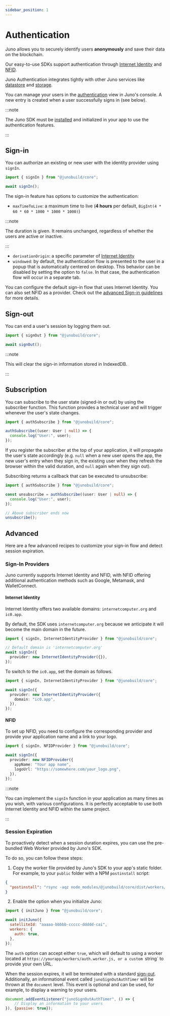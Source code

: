 ```yaml
---
sidebar_position: 1
---
```


# Authentication

Juno allows you to securely identify users **anonymously** and save their data on the blockchain.

Our easy-to-use SDKs support authentication through [Internet Identity] and [NFID].

Juno Authentication integrates tightly with other Juno services like [datastore](datastore.md) and [storage](storage.md).

You can manage your users in the [authentication](https://console.juno.build/auhtentication) view in Juno's console. A new entry is created when a user successfully signs in (see below).

:::note

The Juno SDK must be [installed](../add-juno-to-an-app/install-the-sdk-and-initialize-juno.md) and initialized in your app to use the authentication features.

:::

## Sign-in

You can authorize an existing or new user with the identity provider using `signIn`.

```typescript
import { signIn } from "@junobuild/core";

await signIn();
```

The sign-in feature has options to customize the authentication:

- `maxTimeToLive`: a maximum time to live (**4 hours** per default, `BigInt(4 * 60 * 60 * 1000 * 1000 * 1000)`)

:::note

The duration is given. It remains unchanged, regardless of whether the users are active or inactive.

:::

- `derivationOrigin`: a specific parameter of [Internet Identity](https://internetcomputer.org/docs/current/references/ii-spec#alternative-frontend-origins)
- `windowed`: by default, the authentication flow is presented to the user in a popup that is automatically centered on desktop. This behavior can be disabled by setting the option to `false`. In that case, the authentication flow will occur in a separate tab.

You can configure the default sign-in flow that uses Internet Identity. You can also set NFID as a provider. Check out the [advanced Sign-in guidelines](#sign-in-providers) for more details.

## Sign-out

You can end a user's session by logging them out.

```typescript
import { signOut } from "@junobuild/core";

await signOut();
```

:::note

This will clear the sign-in information stored in IndexedDB.

:::

## Subscription

You can subscribe to the user state (signed-in or out) by using the subscriber function. This function provides a technical user and will trigger whenever the user's state changes.

```typescript
import { authSubscribe } from "@junobuild/core";

authSubscribe((user: User | null) => {
  console.log("User:", user);
});
```

If you register the subscriber at the top of your application, it will propagate the user's state accordingly (e.g. `null` when a new user opens the app, the new user's entry when they sign in, the existing user when they refresh the browser within the valid duration, and `null` again when they sign out).

Subscribing returns a callback that can be executed to unsubscribe:

```typescript
import { authSubscribe } from "@junobuild/core";

const unsubscribe = authSubscribe((user: User | null) => {
  console.log("User:", user);
});

// Above subscriber ends now
unsubscribe();
```

## Advanced

Here are a few advanced recipes to customize your sign-in flow and detect session expiration.

### Sign-In Providers

Juno currently supports Internet Identity and NFID, with NFID offering additional authentication methods such as Google, Metamask, and WalletConnect.

#### Internet Identity

Internet Identity offers two available domains: `internetcomputer.org` and `ic0.app`.

By default, the SDK uses `internetcomputer.org` because we anticipate it will become the main domain in the future.

```typescript
import { signIn, InternetIdentityProvider } from "@junobuild/core";

// Default domain is 'internetcomputer.org'
await signIn({
  provider: new InternetIdentityProvider({}),
});
```

To switch to the `ic0.app`, set the domain as follows.

```typescript
import { signIn, InternetIdentityProvider } from "@junobuild/core";

await signIn({
  provider: new InternetIdentityProvider({
    domain: "ic0.app",
  }),
});
```

#### NFID

To set up NFID, you need to configure the corresponding provider and provide your application name and a link to your logo.

```typescript
import { signIn, NFIDProvider } from "@junobuild/core";

await signIn({
  provider: new NFIDProvider({
    appName: "Your app name",
    logoUrl: "https://somewhere.com/your_logo.png",
  }),
});
```

:::note

You can implement the `signIn` function in your application as many times as you wish, with various configurations. It is perfectly acceptable to use both Internet Identity and NFID within the same project.

:::

### Session Expiration

To proactively detect when a session duration expires, you can use the pre-bundled Web Worker provided by Juno's SDK.

To do so, you can follow these steps:

1. Copy the worker file provided by Juno's SDK to your app's static folder. For example, to your `public` folder with a NPM `postinstall` script:

```json
{
  "postinstall": "rsync -aqz node_modules/@junobuild/core/dist/workers/*.js public/workers/"
}
```

2. Enable the option when you initialize Juno:

```javascript
import { initJuno } from "@junobuild/core";

await initJuno({
  satelliteId: "aaaaa-bbbbb-ccccc-ddddd-cai",
  workers: {
    auth: true,
  },
});
```

The `auth` option can accept either `true`, which will default to using a worker located at `https://yourapp/workers/auth.worker.js, or a custom `string` to provide your own URL.

When the session expires, it will be terminated with a standard [sign-out](#sign-out). Additionally, an informational event called `junoSignOutAuthTimer` will be thrown at the `document` level. This event is optional and can be used, for example, to display a warning to your users.

```javascript
document.addEventListener("junoSignOutAuthTimer", () => {
    // Display an information to your users
}), {passive: true});
```

[Internet Identity]: ../terminology.md#internet-identity
[NFID]: ../terminology.md#nfid
